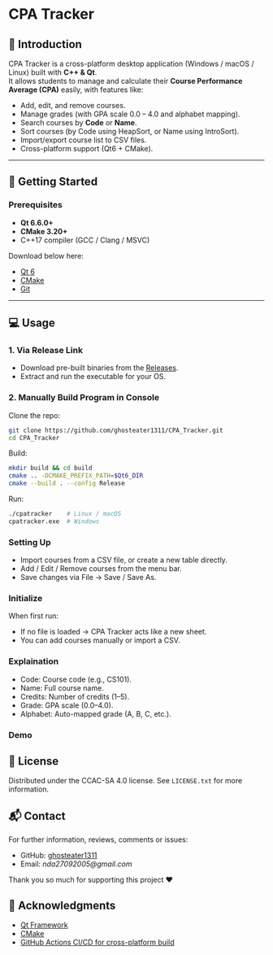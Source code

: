 # CPA Tracker

## 📌 Introduction
CPA Tracker is a cross-platform desktop application (Windows / macOS / Linux) built with **C++ & Qt**.  
It allows students to manage and calculate their **Course Performance Average (CPA)** easily, with features like:
- Add, edit, and remove courses.
- Manage grades (with GPA scale 0.0 – 4.0 and alphabet mapping).
- Search courses by **Code** or **Name**.
- Sort courses (by Code using HeapSort, or Name using IntroSort).
- Import/export course list to CSV files.
- Cross-platform support (Qt6 + CMake).

---

## 🚀 Getting Started

### Prerequisites
- **Qt 6.6.0+**
- **CMake 3.20+**
- C++17 compiler (GCC / Clang / MSVC)

Download below here:
- [Qt 6](https://www.qt.io/download)
- [CMake](https://cmake.org/download/)
- [Git](https://git-scm.com/)

---

## 💻 Usage

### 1. Via Release Link
- Download pre-built binaries from the [Releases](https://github.com/ghosteater1311/CPA_Tracker/releases).
- Extract and run the executable for your OS.

### 2. Manually Build Program in Console
Clone the repo:
```sh
git clone https://github.com/ghosteater1311/CPA_Tracker.git
cd CPA_Tracker
```

Build:
```sh
mkdir build && cd build
cmake .. -DCMAKE_PREFIX_PATH=$Qt6_DIR
cmake --build . --config Release
```

Run:
```sh
./cpatracker    # Linux / macOS
cpatracker.exe  # Windows
```

### Setting Up
* Import courses from a CSV file, or create a new table directly.
* Add / Edit / Remove courses from the menu bar.
* Save changes via File → Save / Save As.

### Initialize 
When first run:
* If no file is loaded → CPA Tracker acts like a new sheet.
* You can add courses manually or import a CSV.

### Explaination
* Code: Course code (e.g., CS101).
* Name: Full course name.
* Credits: Number of credits (1–5).
* Grade: GPA scale (0.0–4.0).
* Alphabet: Auto-mapped grade (A, B, C, etc.).

### Demo


<!-- LICENSE -->
## 📜 License
Distributed under the CCAC-SA 4.0 license. 
See `LICENSE.txt` for more information.

<!-- CONTACT -->
## 📬 Contact
For further information, reviews, comments or issues:
* GitHub: [ghosteater1311](https://github.com/ghosteater1311)
* Email: _nda27092005@gmail.com_

Thank you so much for supporting this project ❤️

<!-- ACKNOWLEDGMENTS -->
## 🙏 Acknowledgments
* [Qt Framework](https://www.qt.io/)
* [CMake](https://cmake.org/)
* [GitHub Actions CI/CD for cross-platform build](https://github.com/features/actions)
